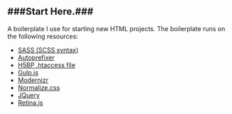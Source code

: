 ###Start Here.###
---
A boilerplate I use for starting new HTML projects. The boilerplate runs on the following resources:  
* [SASS (SCSS syntax)](http://sass-lang.com/)
* [Autoprefixer](https://github.com/postcss/autoprefixer)
* [H5BP .htaccess file](https://github.com/h5bp/html5-boilerplate/blob/master/.htaccess)
* [Gulp.js](http://gulpjs.com/)
* [Modernizr](http://modernizr.com/download/#-flexbox-flexboxlegacy-inlinesvg-smil-svg-svgclippaths-touch-shiv-cssclasses-teststyles-testprop-testallprops-prefixes-domprefixes-load)
* [Normalize.css](http://necolas.github.io/normalize.css/)
* [JQuery](http://jquery.com/)
* [Retina.js](http://retinajs.com/)
